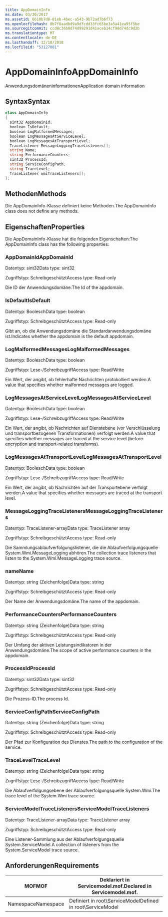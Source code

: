 ```yaml
---
title: AppDomainInfo
ms.date: 03/30/2017
ms.assetid: 6610b7d8-81eb-4bec-a543-9b72ad7b6f73
ms.openlocfilehash: 0b7f8aadbd9a9dfcdd33fc65be3a5a41ea95f5be
ms.sourcegitcommit: ccd8c36b0d74d99291d41aceb14cf98d74dc9d2b
ms.translationtype: MT
ms.contentlocale: de-DE
ms.lasthandoff: 12/10/2018
ms.locfileid: "53127081"
---
```

# <a name="appdomaininfo"></a><span data-ttu-id="a0e42-102">AppDomainInfo</span><span class="sxs-lookup"><span data-stu-id="a0e42-102">AppDomainInfo</span></span>
<span data-ttu-id="a0e42-103">Anwendungsdomäneninformationen</span><span class="sxs-lookup"><span data-stu-id="a0e42-103">Application domain information</span></span>  
  
## <a name="syntax"></a><span data-ttu-id="a0e42-104">Syntax</span><span class="sxs-lookup"><span data-stu-id="a0e42-104">Syntax</span></span>  
  
```csharp
class AppDomainInfo  
{  
  sint32 AppDomainId;  
  boolean IsDefault;  
  boolean LogMalformedMessages;  
  boolean LogMessagesAtServiceLevel;  
  boolean LogMessagesAtTransportLevel;  
  TraceListener MessageLoggingTraceListeners[];  
  string Name;  
  string PerformanceCounters;  
  sint32 ProcessId;  
  string ServiceConfigPath;  
  string TraceLevel;  
  TraceListener wmiTraceListeners[];  
};  
```  
  
## <a name="methods"></a><span data-ttu-id="a0e42-105">Methoden</span><span class="sxs-lookup"><span data-stu-id="a0e42-105">Methods</span></span>  
 <span data-ttu-id="a0e42-106">Die AppDomainInfo-Klasse definiert keine Methoden.</span><span class="sxs-lookup"><span data-stu-id="a0e42-106">The AppDomainInfo class does not define any methods.</span></span>  
  
## <a name="properties"></a><span data-ttu-id="a0e42-107">Eigenschaften</span><span class="sxs-lookup"><span data-stu-id="a0e42-107">Properties</span></span>  
 <span data-ttu-id="a0e42-108">Die AppDomainInfo-Klasse hat die folgenden Eigenschaften:</span><span class="sxs-lookup"><span data-stu-id="a0e42-108">The AppDomainInfo class has the following properties:</span></span>  
  
### <a name="appdomainid"></a><span data-ttu-id="a0e42-109">AppDomainId</span><span class="sxs-lookup"><span data-stu-id="a0e42-109">AppDomainId</span></span>  
 <span data-ttu-id="a0e42-110">Datentyp: sint32</span><span class="sxs-lookup"><span data-stu-id="a0e42-110">Data type: sint32</span></span>  
  
 <span data-ttu-id="a0e42-111">Zugriffstyp: Schreibgeschützt</span><span class="sxs-lookup"><span data-stu-id="a0e42-111">Access type: Read-only</span></span>  
  
 <span data-ttu-id="a0e42-112">Die ID der Anwendungsdomäne.</span><span class="sxs-lookup"><span data-stu-id="a0e42-112">The Id of the appdomain.</span></span>  
  
### <a name="isdefault"></a><span data-ttu-id="a0e42-113">IsDefault</span><span class="sxs-lookup"><span data-stu-id="a0e42-113">IsDefault</span></span>  
 <span data-ttu-id="a0e42-114">Datentyp: Boolesch</span><span class="sxs-lookup"><span data-stu-id="a0e42-114">Data type: boolean</span></span>  
  
 <span data-ttu-id="a0e42-115">Zugriffstyp: Schreibgeschützt</span><span class="sxs-lookup"><span data-stu-id="a0e42-115">Access type: Read-only</span></span>  
  
 <span data-ttu-id="a0e42-116">Gibt an, ob die Anwendungsdomäne die Standardanwendungsdomäne ist.</span><span class="sxs-lookup"><span data-stu-id="a0e42-116">Indicates whether the appdomain is the default appdomain.</span></span>  
  
### <a name="logmalformedmessages"></a><span data-ttu-id="a0e42-117">LogMalformedMessages</span><span class="sxs-lookup"><span data-stu-id="a0e42-117">LogMalformedMessages</span></span>  
 <span data-ttu-id="a0e42-118">Datentyp: Boolesch</span><span class="sxs-lookup"><span data-stu-id="a0e42-118">Data type: boolean</span></span>  
  
 <span data-ttu-id="a0e42-119">Zugriffstyp: Lese-/Schreibzugriff</span><span class="sxs-lookup"><span data-stu-id="a0e42-119">Access type: Read/Write</span></span>  
  
 <span data-ttu-id="a0e42-120">Ein Wert, der angibt, ob fehlerhafte Nachrichten protokolliert werden.</span><span class="sxs-lookup"><span data-stu-id="a0e42-120">A value that specifies whether malformed messages are logged.</span></span>  
  
### <a name="logmessagesatservicelevel"></a><span data-ttu-id="a0e42-121">LogMessagesAtServiceLevel</span><span class="sxs-lookup"><span data-stu-id="a0e42-121">LogMessagesAtServiceLevel</span></span>  
 <span data-ttu-id="a0e42-122">Datentyp: Boolesch</span><span class="sxs-lookup"><span data-stu-id="a0e42-122">Data type: boolean</span></span>  
  
 <span data-ttu-id="a0e42-123">Zugriffstyp: Lese-/Schreibzugriff</span><span class="sxs-lookup"><span data-stu-id="a0e42-123">Access type: Read/Write</span></span>  
  
 <span data-ttu-id="a0e42-124">Ein Wert, der angibt, ob Nachrichten auf Dienstebene (vor Verschlüsselung und transportbezogenen Transformationen) verfolgt werden.</span><span class="sxs-lookup"><span data-stu-id="a0e42-124">A value that specifies whether messages are traced at the service level (before encryption and transport-related transforms).</span></span>  
  
### <a name="logmessagesattransportlevel"></a><span data-ttu-id="a0e42-125">LogMessagesAtTransportLevel</span><span class="sxs-lookup"><span data-stu-id="a0e42-125">LogMessagesAtTransportLevel</span></span>  
 <span data-ttu-id="a0e42-126">Datentyp: Boolesch</span><span class="sxs-lookup"><span data-stu-id="a0e42-126">Data type: boolean</span></span>  
  
 <span data-ttu-id="a0e42-127">Zugriffstyp: Lese-/Schreibzugriff</span><span class="sxs-lookup"><span data-stu-id="a0e42-127">Access type: Read/Write</span></span>  
  
 <span data-ttu-id="a0e42-128">Ein Wert, der angibt, ob Nachrichten auf der Transportebene verfolgt werden.</span><span class="sxs-lookup"><span data-stu-id="a0e42-128">A value that specifies whether messages are traced at the transport level.</span></span>  
  
### <a name="messageloggingtracelisteners"></a><span data-ttu-id="a0e42-129">MessageLoggingTraceListeners</span><span class="sxs-lookup"><span data-stu-id="a0e42-129">MessageLoggingTraceListeners</span></span>  
 <span data-ttu-id="a0e42-130">Datentyp: TraceListener-array</span><span class="sxs-lookup"><span data-stu-id="a0e42-130">Data type: TraceListener array</span></span>  
  
 <span data-ttu-id="a0e42-131">Zugriffstyp: Schreibgeschützt</span><span class="sxs-lookup"><span data-stu-id="a0e42-131">Access type: Read-only</span></span>  
  
 <span data-ttu-id="a0e42-132">Die Sammlungsablaufverfolgungslistener, die die Ablaufverfolgungsquelle System.Wmi.MessageLogging abhören.</span><span class="sxs-lookup"><span data-stu-id="a0e42-132">The collection trace listeners that listen to the System.Wmi.MessageLogging trace source.</span></span>  
  
### <a name="name"></a><span data-ttu-id="a0e42-133">name</span><span class="sxs-lookup"><span data-stu-id="a0e42-133">Name</span></span>  
 <span data-ttu-id="a0e42-134">Datentyp: string (Zeichenfolge)</span><span class="sxs-lookup"><span data-stu-id="a0e42-134">Data type: string</span></span>  
  
 <span data-ttu-id="a0e42-135">Zugriffstyp: Schreibgeschützt</span><span class="sxs-lookup"><span data-stu-id="a0e42-135">Access type: Read-only</span></span>  
  
 <span data-ttu-id="a0e42-136">Der Name der Anwendungsdomäne.</span><span class="sxs-lookup"><span data-stu-id="a0e42-136">The name of the appdomain.</span></span>  
  
### <a name="performancecounters"></a><span data-ttu-id="a0e42-137">PerformanceCounters</span><span class="sxs-lookup"><span data-stu-id="a0e42-137">PerformanceCounters</span></span>  
 <span data-ttu-id="a0e42-138">Datentyp: string (Zeichenfolge)</span><span class="sxs-lookup"><span data-stu-id="a0e42-138">Data type: string</span></span>  
  
 <span data-ttu-id="a0e42-139">Zugriffstyp: Schreibgeschützt</span><span class="sxs-lookup"><span data-stu-id="a0e42-139">Access type: Read-only</span></span>  
  
 <span data-ttu-id="a0e42-140">Der Umfang der aktiven Leistungsindikatoren in der Anwendungsdomäne.</span><span class="sxs-lookup"><span data-stu-id="a0e42-140">The scope of active performance counters in the appdomain.</span></span>  
  
### <a name="processid"></a><span data-ttu-id="a0e42-141">ProcessId</span><span class="sxs-lookup"><span data-stu-id="a0e42-141">ProcessId</span></span>  
 <span data-ttu-id="a0e42-142">Datentyp: sint32</span><span class="sxs-lookup"><span data-stu-id="a0e42-142">Data type: sint32</span></span>  
  
 <span data-ttu-id="a0e42-143">Zugriffstyp: Schreibgeschützt</span><span class="sxs-lookup"><span data-stu-id="a0e42-143">Access type: Read-only</span></span>  
  
 <span data-ttu-id="a0e42-144">Die Prozess-ID.</span><span class="sxs-lookup"><span data-stu-id="a0e42-144">The process Id.</span></span>  
  
### <a name="serviceconfigpath"></a><span data-ttu-id="a0e42-145">ServiceConfigPath</span><span class="sxs-lookup"><span data-stu-id="a0e42-145">ServiceConfigPath</span></span>  
 <span data-ttu-id="a0e42-146">Datentyp: string (Zeichenfolge)</span><span class="sxs-lookup"><span data-stu-id="a0e42-146">Data type: string</span></span>  
  
 <span data-ttu-id="a0e42-147">Zugriffstyp: Schreibgeschützt</span><span class="sxs-lookup"><span data-stu-id="a0e42-147">Access type: Read-only</span></span>  
  
 <span data-ttu-id="a0e42-148">Der Pfad zur Konfiguration des Dienstes.</span><span class="sxs-lookup"><span data-stu-id="a0e42-148">The path to the configuration of the service.</span></span>  
  
### <a name="tracelevel"></a><span data-ttu-id="a0e42-149">TraceLevel</span><span class="sxs-lookup"><span data-stu-id="a0e42-149">TraceLevel</span></span>  
 <span data-ttu-id="a0e42-150">Datentyp: string (Zeichenfolge)</span><span class="sxs-lookup"><span data-stu-id="a0e42-150">Data type: string</span></span>  
  
 <span data-ttu-id="a0e42-151">Zugriffstyp: Lese-/Schreibzugriff</span><span class="sxs-lookup"><span data-stu-id="a0e42-151">Access type: Read/Write</span></span>  
  
 <span data-ttu-id="a0e42-152">Die Ablaufverfolgungsebene der Ablaufverfolgungsquelle System.Wmi.</span><span class="sxs-lookup"><span data-stu-id="a0e42-152">The trace level of the System.Wmi trace source.</span></span>  
  
### <a name="servicemodeltracelisteners"></a><span data-ttu-id="a0e42-153">ServiceModelTraceListeners</span><span class="sxs-lookup"><span data-stu-id="a0e42-153">ServiceModelTraceListeners</span></span>  
 <span data-ttu-id="a0e42-154">Datentyp: TraceListener-array</span><span class="sxs-lookup"><span data-stu-id="a0e42-154">Data type: TraceListener array</span></span>  
  
 <span data-ttu-id="a0e42-155">Zugriffstyp: Schreibgeschützt</span><span class="sxs-lookup"><span data-stu-id="a0e42-155">Access type: Read-only</span></span>  
  
 <span data-ttu-id="a0e42-156">Eine Listener-Sammlung aus der Ablaufverfolgungsquelle System.ServiceModel.</span><span class="sxs-lookup"><span data-stu-id="a0e42-156">A collection of listeners from the System.ServiceModel trace source.</span></span>  
  
## <a name="requirements"></a><span data-ttu-id="a0e42-157">Anforderungen</span><span class="sxs-lookup"><span data-stu-id="a0e42-157">Requirements</span></span>  
  
|<span data-ttu-id="a0e42-158">MOF</span><span class="sxs-lookup"><span data-stu-id="a0e42-158">MOF</span></span>|<span data-ttu-id="a0e42-159">Deklariert in Servicemodel.mof.</span><span class="sxs-lookup"><span data-stu-id="a0e42-159">Declared in Servicemodel.mof.</span></span>|  
|---------|-----------------------------------|  
|<span data-ttu-id="a0e42-160">Namespace</span><span class="sxs-lookup"><span data-stu-id="a0e42-160">Namespace</span></span>|<span data-ttu-id="a0e42-161">Definiert in root\ServiceModel</span><span class="sxs-lookup"><span data-stu-id="a0e42-161">Defined in root\ServiceModel</span></span>|
